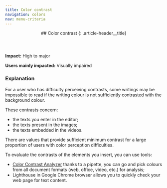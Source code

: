 ```yaml
---
title: Color contrast
navigation: colors
nav: menu-criteria
---
```


<header>
## Color contrast
{: .article-header__title}
</header>

**Impact:** High to major

**Users mainly impacted:** Visually impaired

### Explanation

For a user who has difficulty perceiving contrasts, some writings may be impossible to read if the writing colour is not sufficiently contrasted with the background colour.

These contrasts concern:

* the texts you enter in the editor;
* the texts present in the images;
* the texts embedded in the videos.

There are values that provide sufficient minimum contrast for a large proportion of users with color perception difficulties.

To evaluate the contrasts of the elements you insert, you can use tools:

* [Color Contrast Analyzer](https://developer.paciellogroup.com/resources/contrastanalyser/) thanks to a pipette, you can go and pick colours from all document formats (web, office, video, etc.) for analysis;
* Lighthouse in Google Chrome browser allows you to quickly check your web page for text content.
